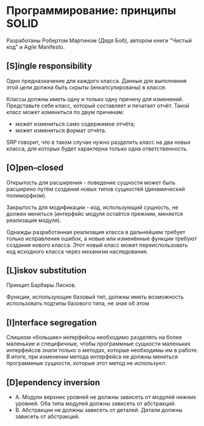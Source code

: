 # Программирование: принципы SOLID

Разработаны Робертом Мартином (Дядя Боб), автором книги "Чистый код" и Agile Manifesto.

## \[S\]ingle responsibility

Одно предназначение для каждого класса. Данные для выполнения этой цели должна быть скрыты (инкапсулированы) в классе.

Классы должны иметь одну и только одну причину для изменений. Представьте себе класс, который составляет и печатает отчёт. Такой класс может измениться по двум причинам:

- может измениться само содержимое отчёта;
- может измениться формат отчёта.

SRP говорит, что в таком случае нужно разделить класс на два новых класса, для которых будет характерна только одна ответственность.

## \[O\]pen–closed

Открытость для расширения - поведение сущности может быть расширено путём создания новых типов сущностей (динамический полиморфизм).

Закрытость для модификации - код, использующий сущность, не должен меняться (интерфейс модуля остаётся прежним, меняется реализация модуля).

Однажды разработанная реализация класса в дальнейшем требует только исправления ошибок, а новые или изменённые функции требуют создания нового класса. Этот новый класс может переиспользовать код исходного класса через механизм наследования.

## \[L\]iskov substitution

Принцип Барбары Лисков.

Функции, использующие базовый тип, должны иметь возможность использовать подтипы базового типа, не зная об этом

## \[I\]nterface segregation

Слишком «большие» интерфейсы необходимо разделять на более маленькие и специфичные, чтобы программные сущности маленьких интерфейсов знали только о методах, которые необходимы им в работе. В итоге, при изменении метода интерфейса не должны меняться программные сущности, которые этот метод не используют.

## \[D\]ependency inversion

- A. Модули верхних уровней не должны зависеть от модулей нижних уровней. Оба типа модулей должны зависеть от абстракций.
- B. Абстракции не должны зависеть от деталей. Детали должны зависеть от абстракций.